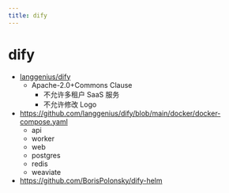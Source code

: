 ```yaml
---
title: dify
---
```


# dify

- [langgenius/dify](https://github.com/langgenius/dify)
  - Apache-2.0+Commons Clause
    - 不允许多租户 SaaS 服务
    - 不允许修改 Logo
- https://github.com/langgenius/dify/blob/main/docker/docker-compose.yaml
  - api
  - worker
  - web
  - postgres
  - redis
  - weaviate
- https://github.com/BorisPolonsky/dify-helm
